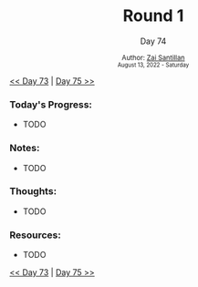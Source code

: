 <div align="center">
  <h1>Round 1</h1>
  <p>Day 74</p>
  <sub>
    Author: <a href="https://github.com/plskz" target="_blank">Zai Santillan</a>
    <br>
    <small>August 13, 2022 - Saturday</small>
  </sub>
</div>

[<< Day 73](day073.md) | [Day 75 >>](day075.md)

### Today's Progress:

- TODO

### Notes:

- TODO

### Thoughts:

- TODO

### Resources:

- TODO

[<< Day 73](day073.md) | [Day 75 >>](day075.md)
